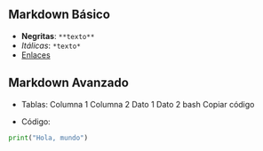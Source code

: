 ## Markdown Básico
- **Negritas**: `**texto**`
- *Itálicas*: `*texto*`
- [Enlaces](https://example.com)

## Markdown Avanzado
- Tablas:
Columna 1	Columna 2
Dato 1	Dato 2
bash
Copiar código

- Código:
```python
print("Hola, mundo")